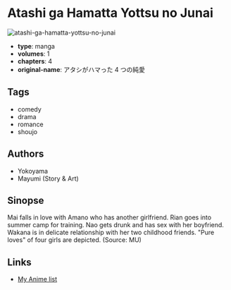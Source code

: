 # Atashi ga Hamatta Yottsu no Junai

![atashi-ga-hamatta-yottsu-no-junai](https://cdn.myanimelist.net/images/manga/1/36436.jpg)

-   **type**: manga
-   **volumes**: 1
-   **chapters**: 4
-   **original-name**: アタシがハマった 4 つの純愛

## Tags

-   comedy
-   drama
-   romance
-   shoujo

## Authors

-   Yokoyama
-   Mayumi (Story & Art)

## Sinopse

Mai falls in love with Amano who has another girlfriend. Rian goes into summer camp for training. Nao gets drunk and has sex with her boyfriend. Wakana is in delicate relationship with her two childhood friends. "Pure loves" of four girls are depicted.
(Source: MU)

## Links

-   [My Anime list](https://myanimelist.net/manga/7798/Atashi_ga_Hamatta_Yottsu_no_Junai)
